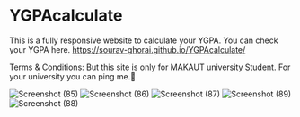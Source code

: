 # YGPAcalculate
This is a fully responsive website to calculate your YGPA.
You can check your YGPA here. https://sourav-ghorai.github.io/YGPAcalculate/

Terms & Conditions: But this site is only for MAKAUT university Student.
For your university you can ping me.🙂


![Screenshot (85)](https://github.com/Sourav-Ghorai/YGPAcalculate/assets/109732467/dfab0fa5-04cf-4f06-ab4a-d92db5833f90)
![Screenshot (86)](https://github.com/Sourav-Ghorai/YGPAcalculate/assets/109732467/246ba38c-14c2-4b92-a034-9e0be094f685)
![Screenshot (87)](https://github.com/Sourav-Ghorai/YGPAcalculate/assets/109732467/6eff4096-dbf5-4d1f-9969-eb76d0f6e15f)
![Screenshot (89)](https://github.com/Sourav-Ghorai/YGPAcalculate/assets/109732467/672307f0-e19b-4495-8732-f4b8e10c7a68)
![Screenshot (88)](https://github.com/Sourav-Ghorai/YGPAcalculate/assets/109732467/02ec37ab-2255-4088-8a67-64d2c4b31ddb)
